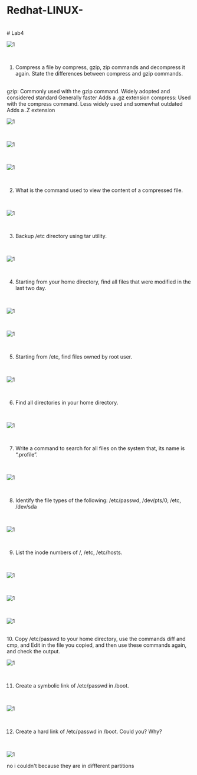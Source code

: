 # Redhat-LINUX-
<html></br></html>
# Lab4

![1](https://github.com/NooranTarek/RedhatLinux/blob/main/lab4/redhat.png?raw=true)
<html></br></html>

1. Compress a file by compress, gzip, zip commands and decompress it again. State the
differences between compress and gzip commands.

<html></br></html>
        gzip:  Commonly used with the gzip command.
               Widely adopted and considered standard
               Generally faster
               Adds a .gz extension
     compress: Used with the compress command.
               Less widely used and somewhat outdated
               Adds a .Z extension
               
<html></br></html>

![1](https://github.com/NooranTarek/RedhatLinux/blob/main/lab5/lab5_q1a.png?raw=true)

<html></br></html>

![1](https://github.com/NooranTarek/RedhatLinux/blob/main/lab5/lab5_q1b.png?raw=true)

<html></br></html>

![1](https://github.com/NooranTarek/RedhatLinux/blob/main/lab5/lab5_q1c.png?raw=true)

<html></br></html>



2. What is the command used to view the content of a compressed file.
<html></br></html>

![1](https://github.com/NooranTarek/RedhatLinux/blob/main/lab5/lab5_q2.png?raw=true)

<html></br></html>

3. Backup /etc directory using tar utility.
<html></br></html>

![1](https://github.com/NooranTarek/RedhatLinux/blob/main/lab5/lab5_q3.png?raw=true)

<html></br></html>


4. Starting from your home directory, find all files that were modified in the last two day.
<html></br></html>

![1](https://github.com/NooranTarek/RedhatLinux/blob/main/lab5/lab5_q4a.png?raw=true)


<html></br></html>

![1](https://github.com/NooranTarek/RedhatLinux/blob/main/lab5/lab5_q4b.png?raw=true)


<html></br></html>

5. Starting from /etc, find files owned by root user.
<html></br></html>

![1](https://github.com/NooranTarek/RedhatLinux/blob/main/lab5/lab5_q5way.png?raw=true)

<html></br></html>

6. Find all directories in your home directory.
<html></br></html>

![1](https://github.com/NooranTarek/RedhatLinux/blob/main/lab5/lab5_q6.png?raw=true)

<html></br></html>

7. Write a command to search for all files on the system that, its name is “.profile”.
<html></br></html>

![1](https://github.com/NooranTarek/RedhatLinux/blob/main/lab5/lab5_q7way2.png?raw=true)

<html></br></html>

8. Identify the file types of the following: /etc/passwd, /dev/pts/0, /etc, /dev/sda
<html></br></html>

![1](https://github.com/NooranTarek/RedhatLinux/blob/main/lab5/lab5_q8.png?raw=true)

<html></br></html>

9. List the inode numbers of /, /etc, /etc/hosts.
<html></br></html>

![1](https://github.com/NooranTarek/RedhatLinux/blob/main/lab5/lab5_q9a.png?raw=true)

<html></br></html>

![1](https://github.com/NooranTarek/RedhatLinux/blob/main/lab5/lab5_q9b.png?raw=true)

<html></br></html>

![1](https://github.com/NooranTarek/RedhatLinux/blob/main/lab5/lab5_q9c.png?raw=true)

<html></br></html>
10. Copy /etc/passwd to your home directory, use the commands diff and cmp, and Edit in the
file you copied, and then use these commands again, and check the output.
<html></br></html>

![1](https://github.com/NooranTarek/RedhatLinux/blob/main/lab5/lab5_q10.png?raw=true)


<html></br></html>

11. Create a symbolic link of /etc/passwd in /boot.
<html></br></html>

![1](https://github.com/NooranTarek/RedhatLinux/blob/main/lab5/lab5_q11.png?raw=true)

<html></br></html>

12. Create a hard link of /etc/passwd in /boot. Could you? Why?
<html></br></html>

![1](https://github.com/NooranTarek/RedhatLinux/blob/main/lab5/lab5_q12.png?raw=true)

no i couldn't because they are in diffferent partitions

<html></br></html>



